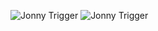 ![Jonny Trigger](https://github.com/Z-E-R-0/JonnyTrigger_Game/blob/main/Assets/Screenshots/JonnyTrigger.png)
![Jonny Trigger](https://github.com/Z-E-R-0/JonnyTrigger_Game/blob/main/Assets/Screenshots/JonnyTrigger2.png)

